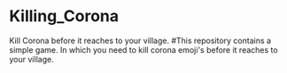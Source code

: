 # Killing_Corona
Kill Corona before it reaches to your village.
#This repository contains a simple game. In which you need to kill corona emoji's before it reaches to your village.
